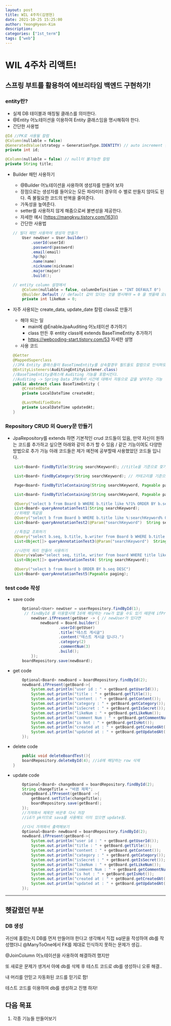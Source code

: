 ```yaml
---
layout: post
title: WIL 4주차(김영현)
date: 2021-10-25 15:25:00
author: YeongHyeon-Kim
description:
categories: ["1st_term"]
tags: ["web"]
---
```


# WIL 4주차 리액트!


## 스프링 부트를 활용하여 에브리타임 백엔드 구현하기!
### entity란?
-   실제 DB 테이블과 매칭될 클래스를 의미한다.
-   @Entity 어노테이션을 이용하여 Entity 클래스임을 명시해줘야 한다.
-   간단한 사용법  

```java
@Id //PK로 사용될 칼럼
@Column(nullable = false)
@GeneratedValue(strategy = GenerationType.IDENTITY) // auto increment 될 계획임을 명시
private int id;

@Column(nullable = false) // null이 불가능한 칼럼
private String title;
```


-   Builder 패턴 사용하기
    -   @Builder 어노테이션을 사용하여 생성자를 만들어 보자
    -   장점으로는 생성자를 들어오는 모든 파라미터 경우의 수 별로 만들지 않아도 된다. 즉 불필요한 코드의 반복을 줄여준다.
    -   가독성을 높여준다.
    -   setter를 사용하지 않게 해줌으로써 불변성을 제공한다.
    -   자세한 예시 [https://mangkyu.tistory.com/163]()
    -  간단한 사용법
    
    ```java
    // 빌더 패턴 사용하여 생성자 만들기
        User newUser = User.builder()
            .userId(userId)
            .password(password)
            .email(email)
            .hp(hp)
            .name(name)
            .nickname(nickname)
            .major(major)
            .build();
    
    // entity column 설정에서
        @Column(nullable = false, columnDefinition = "INT DEFAULT 0")
        @Builder.Default // default 값이 있다는 것을 명시해야 = 0 을 썻을때 오류가 나오지 않음.
        private int likeNum = 0;
    ```
-   자주 사용되는 create_data, update_date 칼럼 class로 만들기
    -   해야 되는 일
        -   main에 @EnableJpaAuditing 어노테이션 추가하기
        -   class 만든 후 entity class에 extends BaseTimeEntity 추가하기
        -   https://webcoding-start.tistory.com/53 자세한 설명
    -   사용 코드
    ```java
    @Getter
    @MappedSuperclass
    //JPA Entity 클래스들이 BaseTimeEntity를 상속할경우 필드들도 칼럼으로 인식하도록 함
    @EntityListeners(AuditingEntityListener.class)
    //BaseTimeEntity클래스에 Auditing 기능을 포함시킨다.
    //Auditing -> Spring Data JPA에서 시간에 대해서 자동으로 값을 넣어주는 기능
    public abstract class BaseTimeEntity {
        @CreatedDate
        private LocalDateTime createdAt;

        @LastModifiedDate
        private LocalDateTime updatedAt;
    }
    ```
### Repository CRUD 외 Query문 만들기
-   JpaRepository를 extends 하면 기본적인 crud 코드들이 있음, 만약 자신이 원하는 코드를
    추가하고 싶으면 아래와 같이 추가 할 수 있음 / 같은 기능이여도 다양한 방법으로 추가 가능
    아래 코드들은 제가 예전에 공부할때 사용했었던 코드들 입니다.
```java
    List<Board> findByTitle(String searchKeyword); //title을 기준으로 찾기 findBy{칼럼명}()으로 간단하게 생성 가능

    List<Board> findByCategory(String searchKeyword); // 카테고리를 기준으로 찾기

    Page<Board> findByTitleContaining(String searchKeyword, Pageable paging);

    List<Board> findByTitleContaining(String searchKeyword, Pageable paging);

    @Query("select b from Board b WHERE b.title like %?1% ORDER BY b.seq DESC")
    List<Board> queryAnnotationTest1(String searchKeyword);
    //위에랑 똑같음
    @Query("select b from Board b WHERE b.title like %:searchKeyword% ORDER BY b.seq DESC")
    List<Board> queryAnnotationTest2(@Param("searchKeyword")  String searchKeyword);

    //특정값 조회하기
    @Query("select b.seq, b.title, b.writer from Board b WHERE b.title like %:searchKeyword% ORDER BY b.seq DESC")
    List<Object[]> queryAnnotationTest3(@Param("searchKeyword")  String searchKeyword);

    //나만의 쿼리 만들어 사용하기
    @Query(value="select seq, title, writer from board WHERE title like '%'||?1||'%' ORDER BY seq DESC", nativeQuery = true)
    List<Object[]> queryAnnotationTest4( String searchKeyword);

    @Query("select b from Board b ORDER BY b.seq DESC")
    List<Board> queryAnnotationTest5(Pageable paging);
```

### test code 작성
-   save code
    ```java
        Optional<User> newUser = userRepository.findById(1);
         // findById 를 이용할시에 Id에 해당하는 row가 없을 수도 있기 때문에 ifPresent 코드가 없으면 상관은 없지만 노란 밑줄이 그어짐 
            newUser.ifPresent(getUser -> { // newUser가 있다면
                newBoard = Board.builder()
                        .userId(getUser)
                        .title("테스트 게시글")
                        .content("테스트 게시글 입니다.")
                        .category(2)
                        .commentNum(3)
                        .build();
            });
        boardRepository.save(newBoard);
    ```
-   get code
    ```java
        Optional<Board> newBoard = boardRepository.findById(2);
		newBoard.ifPresent(getBoard->{
			System.out.println("user id : " + getBoard.getUserId());
			System.out.println("title : " + getBoard.getTitle());
			System.out.println("content : " + getBoard.getContent());
			System.out.println("category : " + getBoard.getCategory());
			System.out.println("isSecret : " + getBoard.getIsSecret());
			System.out.println("likeNum : " + getBoard.getLikeNum());
			System.out.println("comment Num : " + getBoard.getCommentNum());
			System.out.println("is hot : " + getBoard.getIsHot());
			System.out.println("created at : " + getBoard.getCreatedAt());
			System.out.println("updated at : " + getBoard.getUpdatedAt());
		});
    ```
-   delete code
    ```java
        public void deleteBoardTest(){
		boardRepository.deleteById(4); //id에 해당하는 row 삭제
	}
    ```

-   update code
    ```java
        Optional<Board> changeBoard = boardRepository.findById(2);
        String changeTitle = "바뀐 제목";
        changeBoard.ifPresent(getBoard ->{
            getBoard.setTitle(changeTitle);
            boardRepository.save(getBoard);
        });
        //가져와서 제목만 바꾼후 다시 저장 
        //id가 pk이므로 sava를 사용해도 이미 있으면 update됨.

        //다시 가져와서 출력해보기
        Optional<Board> newBoard = boardRepository.findById(2);
        newBoard.ifPresent(getBoard->{
            System.out.println("user id : " + getBoard.getUserId());
            System.out.println("title : " + getBoard.getTitle());
            System.out.println("content : " + getBoard.getContent());
            System.out.println("category : " + getBoard.getCategory());
            System.out.println("isSecret : " + getBoard.getIsSecret());
            System.out.println("likeNum : " + getBoard.getLikeNum());
            System.out.println("comment Num : " + getBoard.getCommentNum());
            System.out.println("is hot : " + getBoard.getIsHot());
            System.out.println("created at : " + getBoard.getCreatedAt());
            System.out.println("updated at : " + getBoard.getUpdatedAt());
        });
    ```
<hr>

## 헷갈렸던 부분
### DB 생성
귀신에 홀렸는지 DB를 먼저 만들어야 한다고 생각해서
직접 sql문을 작성하여 db를 작성했더니
@ManyToOne에서 FK를 제대로 인식하지 못하는 문제가 생김..

@JoinColumn 어노테이션을 사용하여 해결하려 했지만

또 새로운 문제가 생겨서 아예 db를 삭제 후 테스트 코드로 db를 생성하니 오류 해결..

내 머리를 안믿고 자동화된 코드를 믿기로 함!

테스트 코드를 이용하여 db를 생성하고 진행 하자!


## 다음 목표
1. 각종 기능들 만들어보기
